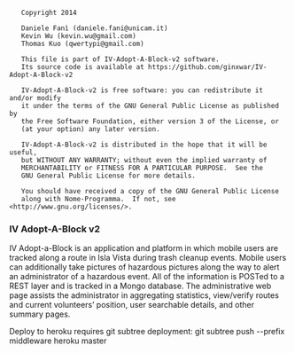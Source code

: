 
       Copyright 2014

       Daniele Fanì (daniele.fani@unicam.it)
       Kevin Wu (kevin.wu@gmail.com)
       Thomas Kuo (qwertypi@gmail.com)

       This file is part of IV-Adopt-A-Block-v2 software.
       Its source code is available at https://github.com/ginxwar/IV-Adopt-A-Block-v2

       IV-Adopt-A-Block-v2 is free software: you can redistribute it and/or modify
       it under the terms of the GNU General Public License as published by
       the Free Software Foundation, either version 3 of the License, or
       (at your option) any later version.

       IV-Adopt-A-Block-v2 is distributed in the hope that it will be useful,
       but WITHOUT ANY WARRANTY; without even the implied warranty of
       MERCHANTABILITY or FITNESS FOR A PARTICULAR PURPOSE.  See the
       GNU General Public License for more details.

       You should have received a copy of the GNU General Public License
       along with Nome-Programma.  If not, see <http://www.gnu.org/licenses/>.



### IV Adopt-A-Block v2 ###

IV Adopt-a-Block is an application and platform in which mobile users are tracked along a route in Isla Vista during trash cleanup events.  Mobile users can additionally take pictures of hazardous pictures along the way to alert an administrator of a hazardous event.  All of the information is POSTed to a REST layer and is tracked in a Mongo database.  The administrative web page assists the administrator in aggregating statistics, view/verify routes and current volunteers’ position,  user searchable details, and other summary pages.


 
Deploy to heroku requires git subtree deployment:  git subtree push --prefix middleware heroku master



   
